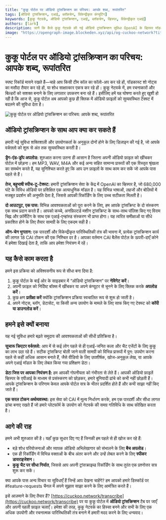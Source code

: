 ```yaml
---
title: "कुकू पोर्टल पर ऑडियो ट्रांसक्रिप्शन का परिचय: आपके शब्द, रूपांतरित"
tags: [ऑडियो ट्रांसक्रिप्शन, एआई, ब्लॉकचेन, विकेन्द्रीकृत कंप्यूटिंग]
keywords: [कुकू नेटवर्क, ऑडियो ट्रांसक्रिप्शन, एआई, ब्लॉकचेन, व्हिस्पर, विकेन्द्रीकृत एआई]
authors: [lark]
description: जानें कि कैसे कुकू नेटवर्क की नई ऑडियो ट्रांसक्रिप्शन सुविधा OpenAI के व्हिस्पर मॉडल का उपयोग करके ऑडियो फ़ाइलों को टेक्स्ट में बदलती है, जो बहुभाषी समर्थन और CAI टोकन में ऑन-चेन भुगतान प्रदान करती है।
image: "https://opengraph-image.blockeden.xyz/api/og-cuckoo-network?title=कुकू%20पोर्टल%20पर%20ऑडियो%20ट्रांसक्रिप्शन%20का%20परिचय:%20आपके%20शब्द,%20रूपांतरित"
---
```


# कुकू पोर्टल पर ऑडियो ट्रांसक्रिप्शन का परिचय: आपके शब्द, रूपांतरित

स्पष्ट रिकॉर्ड मायने रखते हैं—चाहे आप किसी टीम कॉल का फॉलो-अप कर रहे हों, पॉडकास्ट शो नोट्स का मसौदा तैयार कर रहे हों, या शोध साक्षात्कार एकत्र कर रहे हों। कुकू नेटवर्क में, हम रचनाकारों और बिल्डरों को सशक्त बनाने के लिए लगातार उपकरण बना रहे हैं। इसीलिए हमें यह घोषणा करते हुए खुशी हो रही है कि आज से, कुकू पोर्टल अब आपको कुछ ही क्लिक में ऑडियो फ़ाइलों को सुव्यवस्थित टेक्स्ट में बदलने की सुविधा देता है।

![कुकू पोर्टल पर ऑडियो ट्रांसक्रिप्शन का परिचय: आपके शब्द, रूपांतरित](https://opengraph-image.blockeden.xyz/api/og-cuckoo-network?title=कुकू%20पोर्टल%20पर%20ऑडियो%20ट्रांसक्रिप्शन%20का%20परिचय:%20आपके%20शब्द,%20रूपांतरित)

## ऑडियो ट्रांसक्रिप्शन के साथ आप क्या कर सकते हैं

हमारी नई सुविधा शक्तिशाली और उपयोगकर्ता के अनुकूल दोनों होने के लिए डिज़ाइन की गई है, जो आपके वर्कफ़्लो को शुरू से अंत तक सुव्यवस्थित करती है।

**ड्रैग-एंड-ड्रॉप अपलोड:** शुरुआत करना उतना ही आसान है जितना अपनी ऑडियो फ़ाइल को खींचकर पोर्टल में छोड़ना। हम MP3, WAV, M4A और कई अन्य सहित सामान्य प्रारूपों की एक विस्तृत श्रृंखला का समर्थन करते हैं, यह सुनिश्चित करते हुए कि आप उन फ़ाइलों के साथ काम कर सकें जो आपके पास पहले से हैं।

**तेज, बहुभाषी स्पीच-टू-टेक्स्ट:** हमारी ट्रांसक्रिप्शन सेवा के केंद्र में OpenAI का व्हिस्पर है, जो 680,000 घंटे के विविध ऑडियो पर प्रशिक्षित एक अत्याधुनिक मॉडल है। यह विभिन्न भाषाओं, लहजों और बोलियों में मजबूत प्रदर्शन की अनुमति देता है, जिससे आपकी रिकॉर्डिंग के लिए उच्च सटीकता मिलती है।

**दो आउटपुट, एक पास:** विभिन्न आवश्यकताओं को पूरा करने के लिए, हम आपके ट्रांसक्रिप्ट के दो संस्करण एक साथ प्रदान करते हैं। आपको कच्चे, अनफ़िल्टर्ड मशीन ट्रांसक्रिप्ट के साथ-साथ पॉलिश किए गए विराम चिह्न और फ़ॉर्मेटिंग के साथ एक एआई-एन्हांस्ड संस्करण भी प्राप्त होगा। यह त्वरित समीक्षाओं या सीधे प्रकाशित होने के लिए तैयार सामग्री के लिए एकदम सही है।

**ऑन-चेन भुगतान:** एक पारदर्शी और विकेन्द्रीकृत पारिस्थितिकी तंत्र की भावना में, प्रत्येक ट्रांसक्रिप्शन कार्य की लागत 18 CAI टोकन की एक निश्चित दर है। आपका वर्तमान CAI बैलेंस पोर्टल के ऊपरी-दाएँ कोने में हमेशा दिखाई देता है, ताकि आप हमेशा नियंत्रण में रहें।

## यह कैसे काम करता है

हमने इस प्रक्रिया को अविश्वसनीय रूप से सीधा बना दिया है:

1.  कुकू पोर्टल के बाईं ओर के साइडबार में “ऑडियो ट्रांसक्रिप्शन” पर **नेविगेट करें**।
2.  अपनी फ़ाइल को निर्दिष्ट बॉक्स में खींचकर या अपने कंप्यूटर से ​​चुनने के लिए क्लिक करके **अपलोड करें**।
3.  कुछ क्षण **प्रतीक्षा करें** क्योंकि ट्रांसक्रिप्शन प्रक्रिया स्वचालित रूप से शुरू हो जाती है।
4.  अपने नोट्स, ब्लॉग, डेटासेट, या किसी अन्य उपयोग के मामले के लिए साफ किए गए टेक्स्ट को **कॉपी या डाउनलोड करें**।

## हमने इसे क्यों बनाया

यह नई सुविधा हमारे बढ़ते समुदाय की आवश्यकताओं की सीधी प्रतिक्रिया है।

**सुचारू क्रिएटर वर्कफ़्लो:** आप में से कई लोग पहले से ही एआई-जनित कला और चैट एजेंटों के लिए कुकू का लाभ उठा रहे हैं। सटीक ट्रांसक्रिप्ट बोली जाने वाली सामग्री को विभिन्न प्रारूपों में पुन: उपयोग करना पहले से कहीं अधिक आसान बनाते हैं, जैसे वीडियो के लिए उपशीर्षक, खोज-अनुकूल लेख, या आपके अपने एआई मॉडल के लिए लेबल किया गया प्रशिक्षण डेटा।

**डेटा जिस पर आपका नियंत्रण है:** हम आपकी गोपनीयता को गंभीरता से लेते हैं। आपकी ऑडियो फ़ाइलें व्हिस्पर के एपीआई के माध्यम से प्रसंस्करण को छोड़कर, हमारे बुनियादी ढांचे को कभी नहीं छोड़ती हैं। आपके ट्रांसक्रिप्शन के परिणाम केवल आपके पोर्टल सत्र के भीतर प्रदर्शित होते हैं और कभी साझा नहीं किए जाते हैं।

**एक सरल टोकन अर्थव्यवस्था:** इस सेवा को CAI में मूल्य निर्धारण करके, हम एक पारदर्शी और सीधा लागत ढांचा बनाए रखते हैं जो हमारे प्लेटफॉर्म के उपयोग को नेटवर्क की समग्र गतिविधि के साथ संरेखित करता है।

## आगे की राह

हमने अभी शुरुआत की है। यहाँ कुछ सुधार दिए गए हैं जिनकी हम पहले से ही खोज कर रहे हैं:

*   बड़े शोध परियोजनाओं और व्यापक ऑडियो अभिलेखागार को संभालने के लिए **बैच अपलोड**।
*   एक ही रिकॉर्डिंग में विभिन्न वक्ताओं के बीच अंतर करने और उन्हें लेबल करने के लिए **स्पीकर डायराइजेशन**।
*   **कुकू चैट पर सीधा निर्यात**, जिससे आप अपनी ट्रांसक्राइब्ड रिकॉर्डिंग के साथ तुरंत एक प्रश्नोत्तर सत्र शुरू कर सकें।

क्या आपके पास अन्य विचार या सुविधाएँ हैं जिन्हें आप देखना चाहेंगे? हम आपको हमारे डिस्कॉर्ड पर #feature-requests चैनल में अपने सुझाव साझा करने के लिए आमंत्रित करते हैं।

इसे आज़माने के लिए तैयार हैं? [https://cuckoo.network/transcribe](https://cuckoo.network/transcribe) पर या कुकू पोर्टल में **ऑडियो ट्रांसक्रिप्शन** टैब पर जाएँ और अपनी पहली फ़ाइल चलाएँ। हमेशा की तरह, कुकू नेटवर्क का हिस्सा बनने और सभी के लिए एक अधिक उपयोगी और रचनात्मक पारिस्थितिकी तंत्र बनाने में हमारी मदद करने के लिए धन्यवाद।